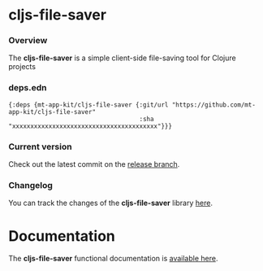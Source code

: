 
# cljs-file-saver

### Overview

The <strong>cljs-file-saver</strong> is a simple client-side file-saving tool for Clojure projects

### deps.edn

```
{:deps {mt-app-kit/cljs-file-saver {:git/url "https://github.com/mt-app-kit/cljs-file-saver"
                                    :sha     "xxxxxxxxxxxxxxxxxxxxxxxxxxxxxxxxxxxxxxxx"}}}
```

### Current version

Check out the latest commit on the [release branch](https://github.com/mt-app-kit/cljs-file-saver/tree/release).

### Changelog

You can track the changes of the <strong>cljs-file-saver</strong> library [here](CHANGES.md).

# Documentation

The <strong>cljs-file-saver</strong> functional documentation is [available here](https://mt-app-kit.github.io/cljs-file-saver).
